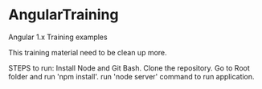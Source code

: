 # AngularTraining
Angular 1.x Training examples

This training material need to be clean up more.

STEPS to run:
Install Node and Git Bash.
Clone the repository.
Go to Root folder and run 'npm install'.
run 'node server' command to run application.